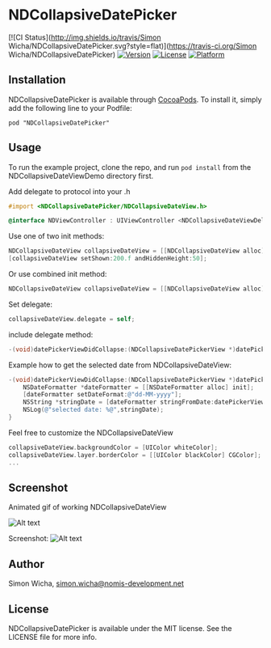 # NDCollapsiveDatePicker

[![CI Status](http://img.shields.io/travis/Simon Wicha/NDCollapsiveDatePicker.svg?style=flat)](https://travis-ci.org/Simon Wicha/NDCollapsiveDatePicker)
[![Version](https://img.shields.io/cocoapods/v/NDCollapsiveDatePicker.svg?style=flat)](http://cocoadocs.org/docsets/NDCollapsiveDatePicker)
[![License](https://img.shields.io/cocoapods/l/NDCollapsiveDatePicker.svg?style=flat)](http://cocoadocs.org/docsets/NDCollapsiveDatePicker)
[![Platform](https://img.shields.io/cocoapods/p/NDCollapsiveDatePicker.svg?style=flat)](http://cocoadocs.org/docsets/NDCollapsiveDatePicker)



## Installation

NDCollapsiveDatePicker is available through [CocoaPods](http://cocoapods.org). To install
it, simply add the following line to your Podfile:

    pod "NDCollapsiveDatePicker"

## Usage

To run the example project, clone the repo, and run `pod install` from the NDCollapsiveDateViewDemo directory first.

Add delegate to protocol into your .h
``` objective-c
#import <NDCollapsiveDatePicker/NDCollapsiveDateView.h>

@interface NDViewController : UIViewController <NDCollapsiveDateViewDelegate>
```
Use one of two init methods:
``` objective-c
NDCollapsiveDateView collapsiveDateView = [[NDCollapsiveDateView alloc] initWithFrame:frame title:@"Date" andImage:[UIImage imageNamed:@"calendar"]];
[collapsiveDateView setShown:200.f andHiddenHeight:50];
```
Or use combined init method:
``` objective-c
NDCollapsiveDateView collapsiveDateView = [[NDCollapsiveDateView alloc] initWithFrame:frame title:@"Date" andImage:UIImage imageNamed:@"calendar" hiddenHeight:50 andShownHeight:200.f];
```
Set delegate:
``` objective-c
collapsiveDateView.delegate = self;
```

include delegate method:
``` objective-c
-(void)datePickerViewDidCollapse:(NDCollapsiveDatePickerView *)datePickerView
```

Example how to get the selected date from NDCollapsiveDateView:
``` objective-c
-(void)datePickerViewDidCollapse:(NDCollapsiveDatePickerView *)datePickerView {
    NSDateFormatter *dateFormatter = [[NSDateFormatter alloc] init];
    [dateFormatter setDateFormat:@"dd-MM-yyyy"];
    NSString *stringDate = [dateFormatter stringFromDate:datePickerView.date];
    NSLog(@"selected date: %@",stringDate);
}
```

Feel free to customize the NDCollapsiveDateView
``` objective-c
collapsiveDateView.backgroundColor = [UIColor whiteColor];
collapsiveDateView.layer.borderColor = [[UIColor blackColor] CGColor];
...
```

## Screenshot

Animated gif of working NDCollapsiveDateView

![Alt text](https://github.com/s1m-0n/NDCollapsiveDatePicker/blob/master/demo1.gif "NDCollapsiveDateView")

Screenshot:
![Alt text](https://github.com/s1m-0n/NDCollapsiveDatePicker/blob/master/screenshot.png "NDCollapsiveDateView-Screenshot")

## Author

Simon Wicha, simon.wicha@nomis-development.net

## License

NDCollapsiveDatePicker is available under the MIT license. See the LICENSE file for more info.

